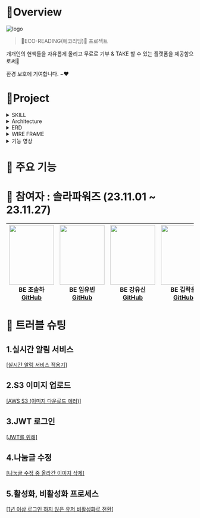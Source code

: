 #  🍳Overview

![logo](https://github.com/Team-Solar-Powers/eco_reading/assets/74632395/0e157e21-c028-4ac6-9e3e-f5fd7b2c54db)


> 💚ECO-READING(에코리딩)💚 프로젝트


  개개인의 헌책들을 자유롭게 올리고 무료로 기부 & TAKE 할 수 있는 플랫폼을 제공함으로써👀
  
  환경 보호에 기여합니다. ~❤


  


#  🚩Project

<details>
<summary>SKILL</summary>
<div markdown="1">       

**[Front-end]**  
<img src="https://img.shields.io/badge/javascript-F7DF1E?style=for-the-badge&logo=javascript&logoColor=black"> <img src="https://img.shields.io/badge/bootstrap-7952B3?style=for-the-badge&logo=bootstrap&logoColor=white">
<img src="https://img.shields.io/badge/css-1572B6?style=for-the-badge&logo=css3&logoColor=white"> <img src="https://img.shields.io/badge/HTML5-E34F26?style=for-the-badge&logo=html5&logoColor=white" /> 

**[Back-end]**   
<img src="https://img.shields.io/badge/java-007396?style=for-the-badge&logo=java&logoColor=white"> <img src="https://img.shields.io/badge/oracle-F80000?style=for-the-badge&logo=oracle&logoColor=white"> <img src="https://img.shields.io/badge/spring-6DB33F?style=for-the-badge&logo=spring&logoColor=white"> 
<img src="https://img.shields.io/badge/apache tomcat-F8DC75?style=for-the-badge&logo=apachetomcat&logoColor=white"> <img src="https://img.shields.io/badge/MyBatis-%232BA9E1.svg?style=for-the-badge&logoColor=white" /> 

**[Tool & Environment]**  
<img src="https://img.shields.io/badge/github-181717?style=for-the-badge&logo=github&logoColor=white"> <img src="https://img.shields.io/badge/eclipse ide-2C2255?style=for-the-badge&logo=eclipse ide&logoColor=white"> <img src="https://img.shields.io/badge/figma-F24E1E?style=for-the-badge&logo=figma&logoColor=white"> <img src="https://img.shields.io/badge/Postman-FF6C37?style=for-the-badge&logo=postman&logoColor=white" />

</div>
</details>

<details>
<summary>Architecture</summary>
<div markdown="1">       

![image](https://github.com/Team-Solar-Powers/eco_reading/assets/74632395/a73a80ec-aee2-46c9-bae8-f4e972b5f969)



</div>
</details>

<details>
<summary>ERD</summary>
<div markdown="1">       

![image](https://github.com/Team-Solar-Powers/eco_reading/assets/74632395/ab3c3bae-eb1c-4f6f-a341-46d8a70489bf)



</div>
</details>


<details>
<summary>WIRE FRAME</summary>
<div markdown="1">  
  
![image](https://github.com/Team-Solar-Powers/eco_reading/assets/74632395/0fe1bab7-0319-4ceb-ad37-411c3f078ba0)


[피그마 링크 입니다.](https://www.figma.com/file/rxLKOIfFVjn3o0MMHGPFzD/checkcheck?type=design&node-id=0-1&mode=design)

</div>
</details>

<details>
<summary>기능 영상</summary>
<div markdown="1">       

😎숨겨진 내용😎

</div>
</details>

#  📍 주요 기능

#  🚀 참여자 : 솔라파워즈 (23.11.01 ~ 23.11.27)


|<img src="https://github.com/Team-Solar-Powers/eco_reading/assets/74632395/c5259aff-07fe-4837-81a1-be5226d184b1" width="120" height="160"/><br/>BE 조솔하 <a href="https://github.com/josolha">GitHub</a>|<img src="https://github.com/Team-Solar-Powers/eco_reading/assets/74632395/4ddcd83d-4c48-4575-a5e6-ad30735fa1e8" width="120" height="160"/><br/>BE 임유빈 <a href="https://github.com/yubin-im">GitHub</a>|<img src="https://github.com/Team-Solar-Powers/eco_reading/assets/74632395/5ad2d7ab-16af-485d-a650-44cb5f833b6f" width="120" height="160"/><br/>BE 강유신 <a href="https://github.com/simidot">GitHub</a>|<img src="https://github.com/Team-Solar-Powers/eco_reading/assets/74632395/366dd0fa-6e4e-4064-94d6-c17ded5662e2" width="120" height="160"/><br/>BE 김락윤 <a href="https://github.com/rakyun1">GitHub</a>|
|:---:|:---:|:---:|:---:|



#  💊 트러블 슈팅
## 1.실시간 알림 서비스
[ [실시간 알림 서비스 적용기] ](https://josolha.tistory.com/36)

## 2.S3 이미지 업로드
[ [AWS S3 (이미지 다운로드 에러)] ](https://josolha.tistory.com/35)

## 3.JWT 로그인
[ [JWT를 위해] ](https://josolha.tistory.com/28)

## 4.나눔글 수정
[ [나눔글 수정 중 올라간 이미지 삭제] ](https://www.notion.so/rakyun/e6b65542efdf443cade7229cf397e7d6)

## 5.활성화, 비활성화 프로세스
[[1년 이상 로그인 하지 않은 유저 비활성화로 전환]](https://www.notion.so/rakyun/44d6245c8db24fb0bf1b22ee2268fe86)
